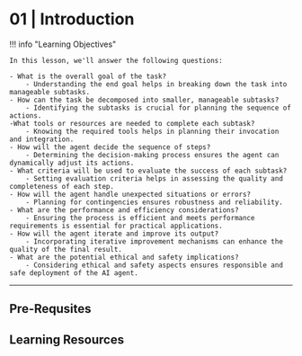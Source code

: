 # 01 | Introduction

!!! info "Learning Objectives"

    In this lesson, we'll answer the following questions:

    - What is the overall goal of the task?
        - Understanding the end goal helps in breaking down the task into manageable subtasks.
    - How can the task be decomposed into smaller, manageable subtasks?
        - Identifying the subtasks is crucial for planning the sequence of actions.
    -What tools or resources are needed to complete each subtask?
        - Knowing the required tools helps in planning their invocation and integration.
    - How will the agent decide the sequence of steps?
        - Determining the decision-making process ensures the agent can dynamically adjust its actions.
    - What criteria will be used to evaluate the success of each subtask?
        - Setting evaluation criteria helps in assessing the quality and completeness of each step.
    - How will the agent handle unexpected situations or errors?
        - Planning for contingencies ensures robustness and reliability.
    - What are the performance and efficiency considerations?
        - Ensuring the process is efficient and meets performance requirements is essential for practical applications.
    - How will the agent iterate and improve its output?
        - Incorporating iterative improvement mechanisms can enhance the quality of the final result.
    - What are the potential ethical and safety implications?
        - Considering ethical and safety aspects ensures responsible and safe deployment of the AI agent.


---

## Pre-Requsites


## Learning Resources
